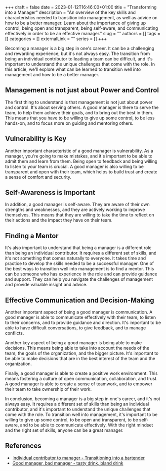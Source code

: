 +++ 
draft = false
date = 2023-01-12T16:46:00+01:00
title = "Transforming into a Manager"
description = "An overview of the key skills and characteristics needed to transition into management, as well as advice on how to be a better manager. Learn about the importance of giving up control, being open and transparent, being self-aware, and communicating effectively in order to be an effective manager."
slug = ""
authors = []
tags = []
categories = []
externalLink = ""
series = []
+++

Becoming a manager is a big step in one's career. It can be a challenging and rewarding experience, but it's not always easy. The transition from being an individual contributor to leading a team can be difficult, and it's important to understand the unique challenges that come with the role. In this article, we'll explore what can be learned to transition well into management and how to be a better manager.

## Management is not just about Power and Control

The first thing to understand is that management is not just about power and control. It's about serving others. A good manager is there to serve the team, to help them achieve their goals, and to bring out the best in them. This means that you have to be willing to give up some control, to be less hands-on, and to focus more on guiding and mentoring others.

## Vulnerability is Key

Another important characteristic of a good manager is vulnerability. As a manager, you're going to make mistakes, and it's important to be able to admit them and learn from them. Being open to feedback and being willing to listen to your team is crucial. A good manager is also willing to be transparent and open with their team, which helps to build trust and create a sense of comfort and security.

## Self-Awareness is Important

In addition, a good manager is self-aware. They are aware of their own strengths and weaknesses, and they are actively working to improve themselves. This means that they are willing to take the time to reflect on their actions and the impact they have on their team.

## Finding a Mentor

It's also important to understand that being a manager is a different role than being an individual contributor. It requires a different set of skills, and it's not something that comes naturally to everyone. It takes time and practice to develop the skills needed to be a successful manager. One of the best ways to transition well into management is to find a mentor. This can be someone who has experience in the role and can provide guidance and support. They can help you navigate the challenges of management and provide valuable insight and advice.

## Effective Communication and Decision-Making

Another important aspect of being a good manager is communication. A good manager is able to communicate effectively with their team, to listen to their concerns, and to provide guidance and direction. It's important to be able to have difficult conversations, to give feedback, and to manage conflicts.

Another key aspect of being a good manager is being able to make decisions. This means being able to take into account the needs of the team, the goals of the organization, and the bigger picture. It's important to be able to make decisions that are in the best interest of the team and the organization.

Finally, a good manager is able to create a positive work environment. This means fostering a culture of open communication, collaboration, and trust. A good manager is able to create a sense of teamwork, and to empower their team to take ownership of their work.

In conclusion, becoming a manager is a big step in one's career, and it's not always easy. It requires a different set of skills than being an individual contributor, and it's important to understand the unique challenges that come with the role. To transition well into management, it's important to be willing to give up some control, to be open and transparent, to be self-aware, and to be able to communicate effectively. With the right mindset and the right set of skills, anyone can be a great manager.

## References
* [Individual contributor to manager - Transitioning into a bartender](https://www.frontendhappyhour.com/episodes/individual-contributor-to-manager-transitioning-into-a-bartender/)
* [Good manager, bad manager - tasty drink, bland drink](https://www.frontendhappyhour.com/episodes/good-manager-bad-manager-tasty-drink-bland-drink/)